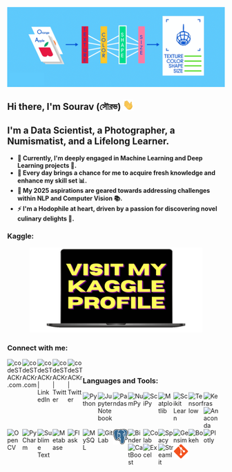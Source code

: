 <img align="center" alt="Cover" width="850px" src="https://github.com/iamsouravbanerjee/iamsouravbanerjee/blob/master/assets/cover.gif"/>

## Hi there, I'm Sourav (সৌরভ) <img src="https://raw.githubusercontent.com/iamsouravbanerjee/iamsouravbanerjee/master/assets/Hello.gif" width="25"/>

## I'm a Data Scientist, a Photographer, a Numismatist, and a Lifelong Learner.
- <b> 🔭 Currently, I'm deeply engaged in Machine Learning and Deep Learning projects 🚀. </b>
- <b> 🌱 Every day brings a chance for me to acquire fresh knowledge and enhance my skill set 📊. </b>
- <b> 🎯 My 2025 aspirations are geared towards addressing challenges within NLP and Computer Vision 📚. </b>
- <b> ⚡ I'm a Hodophile at heart, driven by a passion for discovering novel culinary delights 🍜. </b>

### Kaggle:

<p align="center">
  <a href="https://kaggle.com" target="_blank">
    <img src="https://raw.githubusercontent.com/iamsouravbanerjee/iamsouravbanerjee/master/assets/Final_Laptop_Animation.gif" alt="Laptop Animation" width="400"/>
  </a>
</p>

### Connect with me:

[<img align="left" alt="codeSTACKr.com" width="35px" src="https://github.com/Souravban/Souravban/blob/master/assets/website.png"/>][website]
[<img align="left" alt="codeSTACKr.com" width="35px" src="https://github.com/Souravban/Souravban/blob/master/assets/gmail.png"/>][gmail]
[<img align="left" alt="codeSTACKr | LinkedIn" width="35px" src="https://github.com/Souravban/Souravban/blob/master/assets/linkedin.png"/>][linkedin]
[<img align="left" alt="codeSTACKr | Twitter" width="35px" src="https://github.com/Souravban/Souravban/blob/master/assets/medium.png"/>][medium]
[<img align="left" alt="codeSTACKr | Twitter" width="35px" src="https://github.com/Souravban/Souravban/blob/master/assets/twitter.png"/>][twitter]

<br />

### Languages and Tools:

[<img align="left" alt="Python" width="35px" src="https://github.com/Souravban/Souravban/blob/master/assets/python.png"/>][python]
[<img align="left" alt="Jupyter Notebook" width="35px" src="https://github.com/Souravban/Souravban/blob/master/assets/jupyter_notebook.png"/>][jupyter_notebook]
[<img align="left" alt="Pandas" width="35px" src="https://github.com/Souravban/Souravban/blob/master/assets/pandas.png"/>][pandas]
[<img align="left" alt="NumPy" width="35px" src="https://github.com/Souravban/Souravban/blob/master/assets/numpy1.png"/>][numpy]
[<img align="left" alt="SciPy" width="35px" src="https://github.com/Souravban/Souravban/blob/master/assets/scipy.png"/>][scipy]
[<img align="left" alt="Matplotlib" width="35px" src="https://github.com/Souravban/Souravban/blob/master/assets/matplotlib.png"/>][matplotlib]
[<img align="left" alt="Scikit Learn" width="35px" src="https://github.com/Souravban/Souravban/blob/master/assets/scikit_learn.png"/>][scikit-learn]
[<img align="left" alt="Tensorflow" width="35px" src="https://github.com/Souravban/Souravban/blob/master/assets/tensorflow.png"/>][tensorflow]
[<img align="left" alt="Keras" width="35px" src="https://github.com/Souravban/Souravban/blob/master/assets/keras.png"/>][keras]
[<img align="left" alt="Anaconda" width="35px" src="https://github.com/Souravban/Souravban/blob/master/assets/anaconda.png"/>][anaconda]
[<img align="left" alt="Open CV" width="35px" src="https://github.com/Souravban/Souravban/blob/master/assets/open_cv.png"/>][open-cv]
[<img align="left" alt="PyCharm" width="35px" src="https://github.com/Souravban/Souravban/blob/master/assets/pycharm.png"/>][pycharm]
[<img align="left" alt="Sublime Text" width="35px" src="https://github.com/Souravban/Souravban/blob/master/assets/sublime_text.png"/>][sublime_text]
[<img align="left" alt="Metabase" width="35px" src="https://github.com/Souravban/Souravban/blob/master/assets/metabase.png"/>][metabase]
[<img align="left" alt="Flask" width="35px" src="https://github.com/Souravban/Souravban/blob/master/assets/flask1.png"/>][flask]
[<img align="left" alt="MySQL" width="35px" src="https://github.com/Souravban/Souravban/blob/master/assets/mysql.png"/>][mysql]
[<img align="left" alt="GitLab" width="35px" src="https://github.com/Souravban/Souravban/blob/master/assets/gitlab.png"/>][gitlab]
[<img align="left" alt="PostgreSQL" width="35px" src="https://github.com/iamsouravbanerjee/iamsouravbanerjee/blob/master/assets/postgresql.png"/>][postgresql]
[<img align="left" alt="Binder" width="35px" src="https://github.com/Souravban/Souravban/blob/master/assets/binder.png"/>][binder]
[<img align="left" alt="Colab" width="35px" src="https://github.com/Souravban/Souravban/blob/master/assets/colab.png"/>][colab]
[<img align="left" alt="Spacy" width="35px" src="https://github.com/Souravban/Souravban/blob/master/assets/spacy.png"/>][spacy]
[<img align="left" alt="Gensim" width="35px" src="https://github.com/Souravban/Souravban/blob/master/assets/gensim2.png"/>][gensim]
[<img align="left" alt="Bokeh" width="35px" src="https://github.com/Souravban/Souravban/blob/master/assets/bokeh.png"/>][bokeh]
[<img align="left" alt="Plotly" width="35px" src="https://github.com/Souravban/Souravban/blob/master/assets/plotly.png"/>][plotly]
[<img align="left" alt="CatBoost" width="35px" src="https://github.com/Souravban/Souravban/blob/master/assets/catboost.png"/>][catboost]
[<img align="left" alt="Excel" width="35px" src="https://github.com/Souravban/Souravban/blob/master/assets/excel.png"/>][excel]
[<img align="left" alt="Streamlit" width="35px" src="https://github.com/Souravban/Souravban/blob/master/assets/streamlit.png"/>][streamlit]
[<img align="left" alt="Git" width="35px" src="https://github.com/iamsouravbanerjee/iamsouravbanerjee/blob/master/assets/git.png"/>][git]

<br />
<br />

[website]: https://iamsouravbanerjee.github.io/
[gmail]: https://mail.google.com/mail/?view=cm&fs=1&tf=1&to=souravbanerjee216@gmail.com
[linkedin]: https://www.linkedin.com/in/iamsouravbanerjee/
[medium]: https://iamsouravbanerjee.medium.com/
[twitter]: https://twitter.com/iamsouravban/
[kaggle]: https://www.kaggle.com/iamsouravbanerjee

[python]: https://www.python.org/
[jupyter_notebook]: https://jupyter.org/
[pandas]: https://pandas.pydata.org/
[numpy]: https://numpy.org/
[scipy]: https://www.scipy.org/
[matplotlib]: https://matplotlib.org/
[scikit-learn]: https://scikit-learn.org/stable/
[tensorflow]: https://www.tensorflow.org/
[keras]: https://keras.io/
[anaconda]: https://www.anaconda.com/
[open-cv]: https://opencv.org/
[pycharm]: https://www.jetbrains.com/pycharm/
[sublime_text]: https://www.sublimetext.com/
[metabase]: https://www.metabase.com/
[flask]: https://flask.palletsprojects.com/en/1.1.x/
[mysql]: https://www.mysql.com/
[gitlab]: http://gitlab.com/
[git]: https://git-scm.com/
[streamlit]: https://www.streamlit.io/
[binder]: https://mybinder.org/
[colab]: https://colab.research.google.com/
[spacy]: https://spacy.io/
[gensim]: https://radimrehurek.com/gensim/
[bokeh]: https://bokeh.org/
[plotly]: https://plotly.com/python/
[catboost]: https://catboost.ai/
[excel]: https://www.microsoft.com/en-in/microsoft-365/excel
[postgresql]: https://www.postgresql.org/
